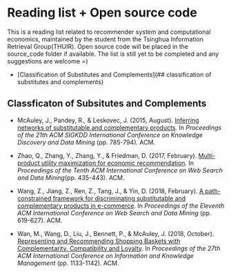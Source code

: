 # Reading list + Open source code

This is a reading list related to recommender system and computational economics, maintained by the student from the  Tsinghua Information Retrieval Group(THUIR). Open source code will be placed in the source_code folder if available. The list is still yet to be completed and any suggestions are welcome =)

- [Classification of Substitutes and Complements](## classification of substitutes and complements)

## Classficaton of Subsitutes and Complements

- McAuley, J., Pandey, R., & Leskovec, J. (2015, August). [Inferring networks of substitutable and complementary products](https://cseweb.ucsd.edu/~jmcauley/pdfs/kdd15.pdf). In *Proceedings of the 21th ACM SIGKDD International Conference on Knowledge Discovery and Data Mining* (pp. 785-794). ACM.

- Zhao, Q., Zhang, Y., Zhang, Y., & Friedman, D. (2017, February). [Multi-product utility maximization for economic recommendation](http://yongfeng.me/attach/multi-utility-wsdm17.pdf). In *Proceedings of the Tenth ACM International Conference on Web Search and Data Mining*(pp. 435-443). ACM.
- Wang, Z., Jiang, Z., Ren, Z., Tang, J., & Yin, D. (2018, February). [A path-constrained framework for discriminating substitutable and complementary products in e-commerce](http://delivery.acm.org/10.1145/3160000/3159710/p619-wang.pdf?ip=206.161.232.17&id=3159710&acc=ACTIVE%20SERVICE&key=BF85BBA5741FDC6E%2E587F3204F5B62A59%2ED0B7E6D65B9041DC%2E4D4702B0C3E38B35&__acm__=1546316474_5a703d5c6f694a46685cb23beb24550d). In *Proceedings of the Eleventh ACM International Conference on Web Search and Data Mining* (pp. 619-627). ACM.
- Wan, M., Wang, D., Liu, J., Bennett, P., & McAuley, J. (2018, October). [Representing and Recommending Shopping Baskets with Complementarity, Compatibility and Loyalty](https://cseweb.ucsd.edu/~jmcauley/pdfs/cikm18a.pdf). In *Proceedings of the 27th ACM International Conference on Information and Knowledge Management* (pp. 1133-1142). ACM.



